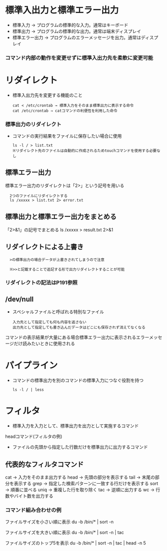 # 標準入出力と標準エラー出力
- 標準入力 → プログラムの標準的な入力。通常はキーボード
- 標準出力 → プログラムの標準的な出力。通常は端末ディスプレイ
- 標準エラー出力 → プログラムのエラーメッセージを出力。通常はディスプレイ
### コマンド内部の動作を変更せずに標準入出力先を柔軟に変更可能



# リダイレクト
- 標準入出力先を変更する機能のこと

      cat < /etc/crontab → 標準入力をそのまま標準出力に表示する命令
      cat /etc/crontab → catコマンドの利便性を利用した命令



### 標準出力のリダイレクト

- コマンドの実行結果をファイルに保存したい場合に使用

      ls -l / > list.txt
      ※リダイレクト先のファイルは自動的に作成されるためtouchコマンドを使用する必要なし



## 標準エラー出力
標準エラー出力のリダイレクトは「2>」という記号を用いる

      2つのファイルにリダイレクトする
      ls /xxxxx > list.txt 2> error.txt



## 標準出力と標準エラー出力をまとめる
「2>&1」の記号でまとめる
      ls /xxxxx > result.txt 2>&1

## リダイレクトによる上書き
      >の標準出力の場合データが上書きされてしまうので注意
      
      ※>>と記載することで追記する形で出力リダイレクトすることが可能

### リダイレクトの記法はP191参照


## /dev/null
- スペシャルファイルと呼ばれる特別なファイル

      入力先として指定しても何も内容を返さない
      出力先として指定しても書き込んだデータはどこにも保存されず消えてなくなる

コマンドの表示結果が大量にある場合標準エラー出力に表示されるエラーメッセージだけ読みたいときに使用される

# パイプライン

- コマンドの標準出力を別のコマンドの標準入力につなぐ役割を持つ

      ls -l / | less

# フィルタ
- 標準入力を入力として、標準出力を出力として実施するコマンド

headコマンド(フィルタの例)
- ファイルの先頭から指定した行数だけを標準出力に出力するコマンド

## 代表的なフィルタコマンド

cat → 入力をそのまま出力する
head → 先頭の部分を表示する
tail → 末尾の部分を表示する
grep → 指定した検索パターンに一致する行だけを表示する
sort → 順番に並べる
uniq → 重複した行を取り除く
tac → 逆順に出力する
wc → 行数やバイト数を出力する

### コマンド組み合わせの例

ファイルサイズを小さい順に表示
du -b /bin/* | sort -n

ファイルサイズを大きい順に表示
du -b /bin/* | sort -n | tac

ファイルサイズのトップ5を表示
du -b /bin/* | sort -n | tac | head -n 5
